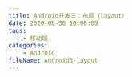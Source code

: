 ```yaml
---
title: Android开发三：布局（layout）
date: 2020-08-30 10:06:09
tags:
	- 移动端
categories:
	- Android
fileName: Android3-layout
---
```

